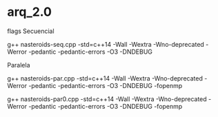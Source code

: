 # arq_2.0

flags
Secuencial


g++ nasteroids-seq.cpp -std=c++14 -Wall -Wextra -Wno-deprecated -Werror -pedantic -pedantic-errors -O3 -DNDEBUG



Paralela

g++ nasteroids-par.cpp -std=c++14 -Wall -Wextra -Wno-deprecated -Werror -pedantic -pedantic-errors -O3 -DNDEBUG -fopenmp



g++ nasteroids-par0.cpp -std=c++14 -Wall -Wextra -Wno-deprecated -Werror -pedantic -pedantic-errors -O3 -DNDEBUG -fopenmp
